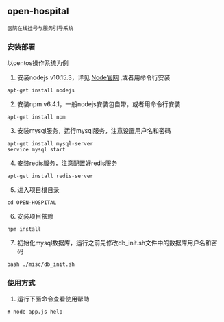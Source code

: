 ## open-hospital
```
医院在线挂号与服务引导系统
```

### 安装部署

以centos操作系统为例

1. 安装nodejs v10.15.3，详见 [Node官网](https://nodejs.org/en/download/) ,或者用命令行安装
```
apt-get install nodejs
```
2. 安装npm v6.4.1，一般nodejs安装包自带，或者用命令行安装
```
apt-get install npm
```
3. 安装mysql服务，运行mysql服务，注意设置用户名和密码
```
apt-get install mysql-server
service mysql start
```
4. 安装redis服务，注意配置好redis服务
```
apt-get install redis-server
```
5. 进入项目根目录
```
cd OPEN-HOSPITAL
```
6. 安装项目依赖
```
npm install
```
7. 初始化mysql数据库，运行之前先修改db_init.sh文件中的数据库用户名和密码
```
bash ./misc/db_init.sh
```


### 使用方式

1. 运行下面命令查看使用帮助
```
# node app.js help
```